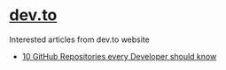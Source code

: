 # <a href="https://dev.to" target="_blank">dev.to</a>
Interested articles from dev.to website<br>
<ul>
  <li>
    <a href="https://dev.to/pb/10-github-repositories-every-developer-should-know-ngm" target="_blank">10 GitHub Repositories every Developer should know</a>
  </li>
</ul>
